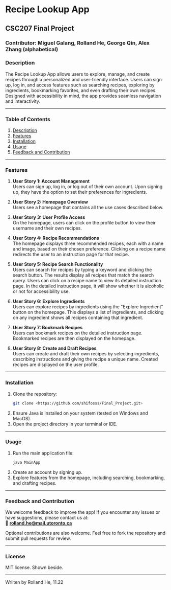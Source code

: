 # Recipe Lookup App
## CSC207 Final Project
### Contributor: Miguel Galang, Rolland He, George Qin, Alex Zhang (alphabetical)

### Description 
The Recipe Lookup App allows users to explore, manage, and create recipes through a personalized and user-friendly interface. 
Users can sign up, log in, and access features such as searching recipes, exploring by ingredients, bookmarking favorites, and even drafting their own recipes. 
Designed with accessibility in mind, the app provides seamless navigation and interactivity.

---

### Table of Contents
1. [Description](#description)
2. [Features](#features)
3. [Installation](#installation)
4. [Usage](#usage)
5. [Feedback and Contribution](#feedback-and-contribution)

---

### Features

1. **User Story 1: Account Management**  
   Users can sign up, log in, or log out of their own account. 
   Upon signing up, they have the option to set their preferences for ingredients.

2. **User Story 2: Homepage Overview**  
   Users see a homepage that contains all the use cases described below.

3. **User Story 3: User Profile Access**  
   On the homepage, users can click on the profile button to view their username and their own recipes.

4. **User Story 4: Recipe Recommendations**  
   The homepage displays three recommended recipes, each with a name and image, based on their chosen preference. 
   Clicking on a recipe name redirects the user to an instruction page for that recipe.

5. **User Story 5: Recipe Search Functionality**  
   Users can search for recipes by typing a keyword and clicking the search button. 
   The results display all recipes that match the search query. 
   Users can click on a recipe name to view its detailed instruction page.
   In the detailed instruction page, it will show whether it is alcoholic or not for accessibility use.

6. **User Story 6: Explore Ingredients**  
   Users can explore recipes by ingredients using the "Explore Ingredient" button on the homepage. 
   This displays a list of ingredients, and clicking on any ingredient shows all recipes containing that ingredient.

7. **User Story 7: Bookmark Recipes**  
   Users can bookmark recipes on the detailed instruction page. 
   Bookmarked recipes are then displayed on the homepage.

8. **User Story 8: Create and Draft Recipes**  
   Users can create and draft their own recipes by selecting ingredients, describing instructions and giving the recipe a unique name. 
   Created recipes are displayed on the user profile.

---

### Installation
1. Clone the repository:
   ```bash
   git clone <https://github.com/shifosss/Final_Project.git>
   ```
2. Ensure Java is installed on your system (tested on Windows and MacOS).
3. Open the project directory in your terminal or IDE.

---

### Usage
1. Run the main application file:
   ```bash
   java MainApp
   ```
2. Create an account by signing up.
3. Explore features from the homepage, including searching, bookmarking, and drafting recipes.

---

### Feedback and Contribution
We welcome feedback to improve the app! If you encounter any issues or have suggestions, please contact us at:  
📧 **rolland.he@mail.utoronto.ca**

Optional contributions are also welcome. Feel free to fork the repository and submit pull requests for review.

---

### License
MIT license. Shown beside.

---

Wriiten by Rolland He, 11.22
